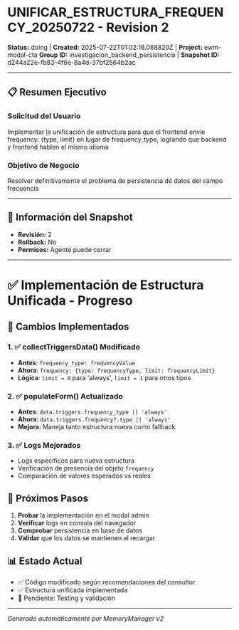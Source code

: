 # UNIFICAR_ESTRUCTURA_FREQUENCY_20250722 - Revision 2

**Status:** doing | **Created:** 2025-07-22T01:02:16.088820Z | **Project:** ewm-modal-cta
**Group ID:** investigacion_backend_persistencia | **Snapshot ID:** d244a22e-fb83-4f6e-8a4d-37bf2564b2ac

---

## 📋 Resumen Ejecutivo
### Solicitud del Usuario
Implementar la unificación de estructura para que el frontend envíe frequency: {type, limit} en lugar de frequency_type, logrando que backend y frontend hablen el mismo idioma

### Objetivo de Negocio
Resolver definitivamente el problema de persistencia de datos del campo frecuencia

---

## 🔧 Información del Snapshot
- **Revisión:** 2
- **Rollback:** No
- **Permisos:** Agente puede cerrar

---

# ✅ Implementación de Estructura Unificada - Progreso

## 🔧 **Cambios Implementados**

### 1. ✅ **collectTriggersData() Modificado**
- **Antes**: `frequency_type: frequencyValue`
- **Ahora**: `frequency: {type: frequencyType, limit: frequencyLimit}`
- **Lógica**: `limit = 0` para 'always', `limit = 1` para otros tipos

### 2. ✅ **populateForm() Actualizado**
- **Antes**: `data.triggers.frequency_type || 'always'`
- **Ahora**: `data.triggers.frequency?.type || 'always'`
- **Mejora**: Maneja tanto estructura nueva como fallback

### 3. ✅ **Logs Mejorados**
- Logs específicos para nueva estructura
- Verificación de presencia del objeto `frequency`
- Comparación de valores esperados vs reales

## 🎯 **Próximos Pasos**
1. **Probar** la implementación en el modal admin
2. **Verificar** logs en consola del navegador
3. **Comprobar** persistencia en base de datos
4. **Validar** que los datos se mantienen al recargar

## 📊 **Estado Actual**
- ✅ Código modificado según recomendaciones del consultor
- ✅ Estructura unificada implementada
- 🔄 Pendiente: Testing y validación

---

*Generado automáticamente por MemoryManager v2*
